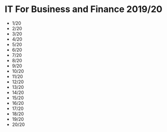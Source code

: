 # IT For Business and Finance 2019/20

- 1/20
- 2/20
- 3/20
- 4/20
- 5/20
- 6/20
- 7/20
- 8/20
- 9/20
- 10/20
- 11/20
- 12/20
- 13/20
- 14/20
- 15/20
- 16/20
- 17/20
- 18/20
- 19/20
- 20/20
